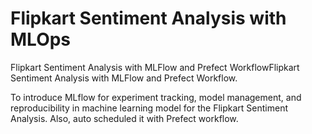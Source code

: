 # Flipkart Sentiment Analysis with MLOps


Flipkart Sentiment Analysis with MLFlow and Prefect WorkflowFlipkart Sentiment Analysis with MLFlow and Prefect Workflow.

To introduce MLflow for experiment tracking, model management, and reproducibility in machine learning model for the Flipkart Sentiment Analysis. Also, auto scheduled it with Prefect workflow.
